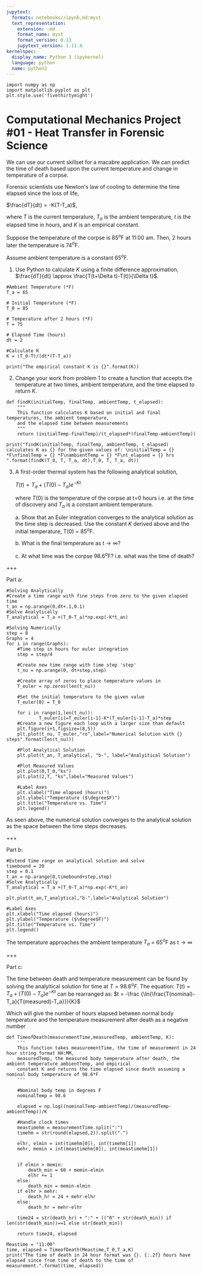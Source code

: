 ```yaml
---
jupytext:
  formats: notebooks//ipynb,md:myst
  text_representation:
    extension: .md
    format_name: myst
    format_version: 0.13
    jupytext_version: 1.11.4
kernelspec:
  display_name: Python 3 (ipykernel)
  language: python
  name: python3
---
```


```{code-cell} ipython3
import numpy as np
import matplotlib.pyplot as plt
plt.style.use('fivethirtyeight')
```

# Computational Mechanics Project #01 - Heat Transfer in Forensic Science

We can use our current skillset for a macabre application. We can predict the time of death based upon the current temperature and change in temperature of a corpse. 

Forensic scientists use Newton's law of cooling to determine the time elapsed since the loss of life, 

$\frac{dT}{dt} = -K(T-T_a)$,

where $T$ is the current temperature, $T_a$ is the ambient temperature, $t$ is the elapsed time in hours, and $K$ is an empirical constant. 

Suppose the temperature of the corpse is 85$^o$F at 11:00 am. Then, 2 hours later the temperature is 74$^{o}$F. 

Assume ambient temperature is a constant 65$^{o}$F.

1. Use Python to calculate $K$ using a finite difference approximation, $\frac{dT}{dt} \approx \frac{T(t+\Delta t)-T(t)}{\Delta t}$.

```{code-cell} ipython3
#Ambient Temperature (*F)
T_a = 65

# Initial Temperature (*F)
T_0 = 85

# Temperature after 2 hours (*F)
T = 75

# Elapsed Time (hours)
dt = 2

#Calculate K
K = (T_0-T)/(dt*(T-T_a))

print("The empirical constant K is {}".format(K))
```

2. Change your work from problem 1 to create a function that accepts the temperature at two times, ambient temperature, and the time elapsed to return $K$.

```{code-cell} ipython3
def findK(initialTemp, finalTemp, ambientTemp, t_elapsed):
    """
    This function calculates K based on initial and final temperatures, the ambient temperature,
    and the elapsed time between measurements
    """
    return (initialTemp-finalTemp)/(t_elapsed*(finalTemp-ambientTemp))
```

```{code-cell} ipython3
print("findK(initialTemp, finalTemp, ambientTemp, t_elapsed) calculates K as {} for the given values of: \ninitialTemp = {} *F\nfinalTemp = {} *F\nambientTemp = {} *F\nt_elapsed = {} hrs ".format(findK(T_0, T, T_a, dt),T_0, T, T_a, dt))
```

3. A first-order thermal system has the following analytical solution, 

    $T(t) =T_a+(T(0)-T_a)e^{-Kt}$

    where $T(0)$ is the temperature of the corpse at t=0 hours i.e. at the time of discovery and $T_a$ is a constant ambient temperature. 

    a. Show that an Euler integration converges to the analytical solution as the time step is decreased. Use the constant $K$ derived above and the initial temperature, T(0) = 85$^o$F. 

    b. What is the final temperature as t$\rightarrow\infty$?
    
    c. At what time was the corpse 98.6$^{o}$F? i.e. what was the time of death?

+++

Part a:

```{code-cell} ipython3
#Solving Analytically
#Create a time range with fine steps from zero to the given elapsed time
t_an = np.arange(0,dt+.1,0.1)
#Solve Analytically
T_analytical = T_a +(T_0-T_a)*np.exp(-K*t_an)

#Solving Numerically
step = 8
Graphs = 4
for i in range(Graphs):
    #Time step in hours for euler integration
    step = step/4

    #Create new time range with time step 'step'
    t_nu = np.arange(0, dt+step,step)

    #Create array of zeros to place temperature values in
    T_euler = np.zeros(len(t_nu))

    #Set the initial temperature to the given value
    T_euler[0] = T_0

    for i in range(1,len(t_nu)):
            T_euler[i]=T_euler[i-1]-K*(T_euler[i-1]-T_a)*step
    #Create a new figure each loop with a larger size than default
    plt.figure(i+1,figsize=(8,5))
    plt.plot(t_nu, T_euler,"ro",label="Numerical Solution with {} steps".format(len(t_nu)))

    #Plot Analytical Solution
    plt.plot(t_an, T_analytical, "b-", label="Analyitical Solution")
    
    #Plot Measured Values
    plt.plot(0,T_0,"ks")
    plt.plot(2,T, "ks",label="Measured Values")

    #Label Axes
    plt.xlabel("Time elapsed (hours)")
    plt.ylabel("Temperature ($\degree$F)")
    plt.title("Temperature vs. Time")
    plt.legend()
```

As seen above, the numerical solution converges to the analytical solution as the space between the time steps decreases.

+++

Part b:

```{code-cell} ipython3
#Extend time range on analytical solution and solve
timebound = 20
step = 0.1
t_an = np.arange(0,timebound+step,step)
#Solve Analytically
T_analytical = T_a +(T_0-T_a)*np.exp(-K*t_an)

plt.plot(t_an,T_analytical,"b-",label="Analytical Solution")

#Label Axes
plt.xlabel("Time elapsed (hours)")
plt.ylabel("Temperature ($\degree$F)")
plt.title("Temperature vs. Time")
plt.legend()
```

The temperature approaches the ambient temperature $T_a$ = 65$^{o}$F as t$\rightarrow\infty$

+++

Part c:

The time between death and temperature measurement can be found by solving the analyitical solution for time at $T = 98.6^{o}F$.
The equation:
$T(t) =T_a+(T(0)-T_a)e^{-Kt}$
can be rearranged as:
$t = -\frac {\ln{\frac{T(nominal)-T_a}{T(measured)-T_a}}}{K}$

Which will give the number of hours elapsed between normal body temperature and the temperature measurement after death as a negative number

```{code-cell} ipython3
def TimeofDeath(measurementTime,measuredTemp, ambientTemp, K):
    '''
    This function takes measurementTime, the time of measurement in 24 hour string format HH:MM,
    measuredTemp, the measured body temperature after death, the ambient temperature ambientTemp, and empirical
    constant K and returns the time elapsed since death assuming a nominal body temperature of 98.6*F
    '''

    #Nominal body temp in degrees F
    nominalTemp = 98.6
    
    elapsed = np.log((nominalTemp-ambientTemp)/(measuredTemp-ambientTemp))/K
    
    #Handle clock times
    meastimehm = measurementTime.split(":")
    timehm = str(round(elapsed,2)).split(".")
    
    elhr, elmin = int(timehm[0]), int(timehm[1])
    mehr, memin = int(meastimehm[0]), int(meastimehm[1])
    
    
    if elmin > memin:
        death_min = 60 + memin-elmin
        elhr += 1
    else:
        death_min = memin-elmin
    if elhr > mehr:
        death_hr = 24 + mehr-elhr
    else:
        death_hr = mehr-elhr
    
    time24 = str(death_hr) + ":" + (("0" + str(death_min)) if len(str(death_min))==1 else str(death_min))
    
    return time24, elapsed

Meastime = "11:00"
time, elapsed = TimeofDeath(Meastime,T_0,T_a,K)
print("The time of death in 24 hour format was {}. {:.2f} hours have elapsed since from time of death to the time of measurement.".format(time, elapsed))
```

```{code-cell} ipython3

```

